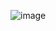 ![image](https://user-images.githubusercontent.com/44421667/188569220-254319df-e7f7-43f6-afd4-4f406df81fa8.png)
